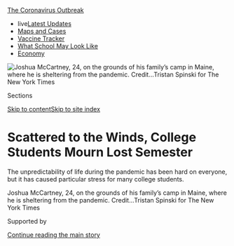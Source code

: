 <div id="app">

<div>

<div>

<div>

</div>

<div data-aria-hidden="false">

<div id="site-content" data-role="main">

<div>

<div class="css-1aor85t" style="opacity:0.000000001;z-index:-1;visibility:hidden">

<div class="css-1hqnpie">

<div class="css-epjblv">

<span class="css-17xtcya">[U.S.](/section/us)</span><span class="css-x15j1o">|</span><span class="css-fwqvlz">Scattered
to the Winds, College Students Mourn Lost
Semester</span>

</div>

<div class="css-k008qs">

<div class="css-1iwv8en">

<span class="css-18z7m18"></span>

<div>

</div>

</div>

<span class="css-1n6z4y">https://nyti.ms/2M4dMQO</span>

<div class="css-1705lsu">

<div class="css-4xjgmj">

<div class="css-4skfbu" data-role="toolbar" data-aria-label="Social Media Share buttons, Save button, and Comments Panel with current comment count" data-testid="share-tools">

  - 
  - 
  - 
  - 
    
    <div class="css-6n7j50">
    
    </div>

  - 
  - 

</div>

</div>

</div>

</div>

</div>

</div>

<div id="NYT_TOP_BANNER_REGION" class="css-11qgg8s">

<div>

<div id="styln-prism-menu-1592847958612" class="section interactive-content interactive-size-medium css-1du2ztb">

<div class="css-17ih8de interactive-body">

<div id="scroll-container" class="css-1gj85ro">

[<span class="styln-title-wrap"><span class="css-1pje3qr">The
Coronavirus</span><span class="css-1pje3qr">
Outbreak</span></span>](https://www.nytimes.com/news-event/coronavirus?action=click&pgtype=Article&state=default&region=TOP_BANNER&context=storylines_menu)

  - <span class="css-kqxiym" data-emphasize="true">live</span>[Latest
    Updates](https://www.nytimes.com/2020/08/02/world/coronavirus-updates.html?action=click&pgtype=Article&state=default&region=TOP_BANNER&context=storylines_menu)
  - [Maps and
    Cases](https://www.nytimes.com/interactive/2020/us/coronavirus-us-cases.html?action=click&pgtype=Article&state=default&region=TOP_BANNER&context=storylines_menu)
  - [Vaccine
    Tracker](https://www.nytimes.com/interactive/2020/science/coronavirus-vaccine-tracker.html?action=click&pgtype=Article&state=default&region=TOP_BANNER&context=storylines_menu)
  - [What School May Look
    Like](https://www.nytimes.com/interactive/2020/07/29/us/schools-reopening-coronavirus.html?action=click&pgtype=Article&state=default&region=TOP_BANNER&context=storylines_menu)
  - [Economy](https://www.nytimes.com/live/2020/07/31/business/stock-market-today-coronavirus?action=click&pgtype=Article&state=default&region=TOP_BANNER&context=storylines_menu)

</div>

</div>

</div>

</div>

</div>

<div id="fullBleedHeaderContent">

<div class="css-n4ws9g">

![<span class="css-16f3y1r e13ogyst0" data-aria-hidden="true">Joshua
McCartney, 24, on the grounds of his family’s camp in Maine, where he is
sheltering from the
pandemic. </span><span class="css-cnj6d5 e1z0qqy90" itemprop="copyrightHolder"><span class="css-1ly73wi e1tej78p0">Credit...</span><span><span>Tristan
Spinski for The New York
Times</span></span></span>](https://static01.nyt.com/images/2020/05/13/us/00virus-collegestress1/merlin_172453281_6653ffa6-5684-4a91-b93c-68dc3d270761-articleLarge.jpg?quality=75&auto=webp&disable=upscale)

</div>

<div class="css-3z92zw">

<div class="css-6cn7ki">

<div class="NYTAppHideMasthead css-1bcu9v6 e1suatyy0">

<div class="section css-1o1qe8k e1suatyy2">

<div class="css-cu5p7t er09x8g0">

<div class="css-6n7j50">

</div>

<span class="css-1dv1kvn">Sections</span>

[Skip to content](#site-content)[Skip to site index](#site-index)

</div>

<div class="css-10698na e1huz5gh0">

</div>

</div>

</div>

<div class="css-1sojcmr ehdk2mb0">

# Scattered to the Winds, College Students Mourn Lost Semester

</div>

The unpredictability of life during the pandemic has been hard on
everyone, but it has caused particular stress for many college students.

</div>

</div>

<div class="css-nwzfg5 e1gnum310">

<span class="css-1f9pvn2 us">Joshua McCartney, 24, on the grounds of his
family’s camp in Maine, where he is sheltering from the
pandemic. </span><span class="css-cnj6d5 e1z0qqy90" itemprop="copyrightHolder"><span class="css-1ly73wi e1tej78p0">Credit...</span><span><span>Tristan
Spinski for The New York Times</span></span></span>

</div>

<div id="sponsor-wrapper" class="css-1hyfx7x">

<div id="sponsor-slug" class="css-19vbshk">

Supported by

</div>

[Continue reading the main
story](#after-sponsor)

<div id="sponsor" class="ad sponsor-wrapper" style="text-align:center;height:100%;display:block">

</div>

<div id="after-sponsor">

</div>

</div>

<div class="css-1wx1auc e1gnum311">

<div class="css-18e8msd">

<div class="css-vp77d3 epjyd6m0">

<div class="css-hus3qt ey68jwv0" data-aria-hidden="true">

[![Anemona
Hartocollis](https://static01.nyt.com/images/2018/06/13/multimedia/author-anemona-hartocollis/author-anemona-hartocollis-thumbLarge-v3.jpg
"Anemona Hartocollis")](https://www.nytimes.com/by/anemona-hartocollis)

</div>

<div class="css-1baulvz">

By [<span class="css-1baulvz last-byline" itemprop="name">Anemona
Hartocollis</span>](https://www.nytimes.com/by/anemona-hartocollis)

</div>

</div>

  - 
    
    <div class="css-ld3wwf e16638kd2">
    
    Published May 27, 2020Updated July 3,
    2020
    
    </div>

  - 
    
    <div class="css-4xjgmj">
    
    <div class="css-pvvomx" data-role="toolbar" data-aria-label="Social Media Share buttons, Save button, and Comments Panel with current comment count" data-testid="share-tools">
    
      - 
      - 
      - 
      - 
        
        <div class="css-6n7j50">
        
        </div>
    
      - 
      - 
    
    </div>
    
    </div>

</div>

</div>

</div>

<div class="section meteredContent css-1r7ky0e" name="articleBody" itemprop="articleBody">

<div class="css-1fanzo5 StoryBodyCompanionColumn">

<div class="css-53u6y8">

From his little room in the empty summer camp where he was sheltering
from [the pandemic](https://www.nytimes.com/news-event/coronavirus),
like a character in an apocalyptic movie, Joshua McCartney wrote a
letter to the provost of Denison University, where he was a senior.

His classmates had been scattered to the four winds, breaking up the
community they depended on for support. They were anxious and stressed,
he said, and the
[university](https://www.nytimes.com/2020/07/03/your-money/students-unemployment-insurance-coronavirus.html)
did not seem to get it.

</div>

</div>

<div>

</div>

<div class="css-1fanzo5 StoryBodyCompanionColumn">

<div class="css-53u6y8">

“The sheer volume of panic attacks, nightmares and tears that have been
related to me in the past two weeks is staggering,” he wrote in a letter
co-signed by 23 other students.

</div>

</div>

<div class="css-1fanzo5 StoryBodyCompanionColumn">

<div class="css-53u6y8">

Stress and
[college](https://www.nytimes.com/2020/06/25/sports/ncaafootball/college-football-coronavirus-cases.html)
seem to go hand in hand, but the sudden emptying out of campuses across
the United States has increased the anxiety for many students, who find
themselves isolated from their peers, [packed together with their
parents](https://www.nytimes.com/2020/04/08/us/coronavirus-college-students.html)
and full of worry over what the future holds.

One in five students say their mental health has significantly worsened
during the
[coronavirus](https://www.nytimes.com/2020/07/03/your-money/students-unemployment-insurance-coronavirus.html)
pandemic, according to a survey conducted in April by Active Minds, a
mental health advocacy group focused on college students.

Almost all of the 2,000 students surveyed said the virus had caused them
stress or anxiety, and 80 percent said they had experienced loneliness
or isolation because of it. Nearly half said that a major source of
stress was the financial impact of the virus on them or their families.

As the virus spread, young people shifted from talking about getting a
degree, finding a job and falling in love to “pandemic anxiety,” said
Boaz Gaon, founder of the mental-health-oriented social networking app
Wisdo, which has 20,000 active college-age users. “They’ve developed
sleeplessness,” Mr. Gaon said. “They’re looking for new friends, purpose
in life.”

</div>

</div>

<div>

</div>

<div class="css-1fanzo5 StoryBodyCompanionColumn">

<div class="css-53u6y8">

Of course, most people are resilient, and sadness and anxiety can be an
understandable reaction to this wrenching moment. “We don’t need to tell
people they’re suffering from a mental health problem when they’re
having an appropriate response to very challenging circumstances,” said
Victor Schwartz, a psychiatrist with the Jed Foundation, who advises
colleges on mental health issues.

</div>

</div>

<div class="css-1fanzo5 StoryBodyCompanionColumn">

<div class="css-53u6y8">

Still, Mr. McCartney can testify that the feelings he and others are
experiencing are intense. To prove it, he has collected a series of
testimonials from his friends:

> “The things that have gotten me through the roughest times in college
> have been the community, my friends and roommates. I have lost that
> support network.”
> 
> “I just spent an hour crying, and that was my self-care of the month.”
> 
> “Josh, I’m serious — I don’t think I can do this much more. I have no
> motivation, and I can’t work this hard for much longer.”

</div>

</div>

<div class="css-79elbk" data-testid="photoviewer-wrapper">

<div class="css-z3e15g" data-testid="photoviewer-wrapper-hidden">

</div>

<div class="css-1a48zt4 ehw59r15" data-testid="photoviewer-children">

![<span class="css-16f3y1r e13ogyst0" data-aria-hidden="true">Maite
Rodriguez inside her home, above her family’s restaurant, Maite Sports
Bar and Pub, in
Newark.</span><span class="css-cnj6d5 e1z0qqy90" itemprop="copyrightHolder"><span class="css-1ly73wi e1tej78p0">Credit...</span><span>Bryan
Anselm for The New York
Times</span></span>](https://static01.nyt.com/images/2020/05/13/us/00virus-collegestress2/merlin_172434852_0fb741e9-32b5-4d80-85a9-a7c799b85f3a-articleLarge.jpg?quality=75&auto=webp&disable=upscale)

</div>

</div>

<div class="css-1fanzo5 StoryBodyCompanionColumn">

<div class="css-53u6y8">

## ‘I felt really bad because I could relate to it.’

While Maite Rodriguez was away at college, her mother moved into her
childhood room. A junior at New York University, Ms. Rodriguez returned
home to Newark in March to find her mother’s Bible studies laid out on
her old desk, and her mother’s jewelry scattered around her old room.

“I literally don’t have a space in my house that’s my own,” she said.

She could hardly blame her parents. They were down, too. They live over
the family restaurant and bar, which was closed because of the virus.
Her mother went downstairs nonetheless to clean it every day. Her father
slept most of the day and watched TV all night, the schedule he kept
when the bar was open. Ms. Rodriguez found her sleep habits changing to
match.

<div id="NYT_MAIN_CONTENT_1_REGION" class="css-9tf9ac">

<div>

<div id="styln-covid-updates-world" class="section interactive-content interactive-size-medium css-1ftcdic">

<div class="css-17ih8de interactive-body">

<div id="styln-briefing-block" data-asset-id="QXJ0aWNsZTpueXQ6Ly9hcnRpY2xlLzhiMjRmNTQ0LWVhMmUtNTlmNC1hMDZiLTM0YWI3YTlmN2E4YQ==">

<div class="briefing-block-header-section">

# [Latest Updates: Global Coronavirus Outbreak](https://www.nytimes.com/2020/08/01/world/coronavirus-covid-19.html?action=click&pgtype=Article&state=default&region=MAIN_CONTENT_1&context=storylines_live_updates)

<div class="briefing-block-ts">

Updated 2020-08-02T17:52:35.962Z

</div>

</div>

  - [The U.S. reels as July cases more than double the total of any
    other
    month.](https://www.nytimes.com/2020/08/01/world/coronavirus-covid-19.html?action=click&pgtype=Article&state=default&region=MAIN_CONTENT_1&context=storylines_live_updates#link-34047410)
  - [Top U.S. officials work to break an impasse over the federal
    jobless
    benefit.](https://www.nytimes.com/2020/08/01/world/coronavirus-covid-19.html?action=click&pgtype=Article&state=default&region=MAIN_CONTENT_1&context=storylines_live_updates#link-780ec966)
  - [Its outbreak untamed, Melbourne goes into even greater
    lockdown.](https://www.nytimes.com/2020/08/01/world/coronavirus-covid-19.html?action=click&pgtype=Article&state=default&region=MAIN_CONTENT_1&context=storylines_live_updates#link-2bc8948)

<div class="briefing-block-footer">

<div class="briefing-block-footer-meta">

[See more
updates](https://www.nytimes.com/2020/08/01/world/coronavirus-covid-19.html?action=click&pgtype=Article&state=default&region=MAIN_CONTENT_1&context=storylines_live_updates)

</div>

<div class="briefing-block-briefinglinks">

<span>More live coverage:</span>
[Markets](https://www.nytimes.com/live/2020/07/31/business/stock-market-today-coronavirus?action=click&pgtype=Article&state=default&region=MAIN_CONTENT_1&context=storylines_live_updates)

</div>

</div>

</div>

</div>

</div>

</div>

</div>

Her family joked that she was the breadwinner, because Ms. Rodriguez was
still being paid $150 every two weeks for the student job she could no
longer do.

She faithfully took her classes online, sitting on the bed she shared
with her mother. Instead of clearing her head by walking across campus
between classes, she walked around the kitchen.

She noticed that some of her peers rarely checked into class. But she
could no longer knock on their dorm room doors to ask how they were
doing.

</div>

</div>

<div class="css-1fanzo5 StoryBodyCompanionColumn">

<div class="css-53u6y8">

Instead, she caught glimpses of their home lives on Zoom — upscale
residences with floor-to-ceiling windows or a student sitting stoically
through a screaming match between his parents.

Out of sympathy for him, Ms. Rodriguez turned off the sound on her
computer. “I felt really bad because I could relate to it,” she said.

</div>

</div>

<div>

</div>

<div class="css-1fanzo5 StoryBodyCompanionColumn">

<div class="css-53u6y8">

## ‘I had some kind of purpose.’

When they sent students home, colleges began offering mental health
counseling remotely. But requests for counseling showed a decrease
rather than an increase, according to Kim Coplin, the Denison provost to
whom Mr. McCartney wrote his letter. She said other colleges and
universities showed a similar pattern. “We don’t have any data available
at this time to give us definitive answers,” Dr. Coplin said.

Students say the answer is obvious — lack of privacy at home.

Joshua Osvaldo Arrayales had a therapist and a nutritionist at N.Y.U.,
where he went through a gender transition. But now that he has returned
home to San Diego, he no longer consults them. “They did tell us we were
allowed to videoconference,” he said. “I thought it was best to maybe
not openly talk about how my parents have made a lot of my life
difficult.”

He has been trying to wean himself from his anti-anxiety medication,
because it has been hard to get a steady supply.

He dreaded going home to face his family.

“I feel like being thrown into my home life, which over the years has
exacerbated both my anxiety and my depression,” he said, “I’m going to
have a setback.”

</div>

</div>

<div class="css-1fanzo5 StoryBodyCompanionColumn">

<div class="css-53u6y8">

His parents are still at work, his mother at a grocery store, his father
in the food service industry. Mr. Arrayales takes care of his little
sister and walks the dog. He has mixed feelings about being home — he
wants to take care of his family and be taken care of, yet he misses his
independence.

But he is anxious to regain his life and identity in college. “I think
it’s just like, I feel really lonely,” he said. “I think that in New
York, going to school, I had some kind of purpose, in a way, because I
had to be at work. I had to be at class. I made plans with people, so I
had to be there. Now it’s like I don’t have to be anywhere, and even if
I do, I’m already there. I’m already at
home.”

<div id="NYT_MAIN_CONTENT_3_REGION" class="css-9tf9ac">

<div>

<div id="styln-prism-freeform-1594220623585" class="section interactive-content interactive-size-medium css-1ftcdic">

<div class="css-17ih8de interactive-body">

<div id="prism-freeform-block-62021" class="css-19mumt8" data-role="complementary" data-storyline="The Coronavirus Outbreak" data-truncated="true" tabindex="0">

<div class="css-a8d9oz">

<div class="css-eb027h">

[](https://www.nytimes.com/news-event/coronavirus?action=click&pgtype=Article&state=default&region=MAIN_CONTENT_3&context=storylines_faq)

### The Coronavirus Outbreak ›

#### Frequently Asked Questions

Updated July 27, 2020

  - #### Should I refinance my mortgage?
    
      - [It could be a good
        idea,](https://www.nytimes.com/article/coronavirus-money-unemployment.html?action=click&pgtype=Article&state=default&region=MAIN_CONTENT_3&context=storylines_faq)
        because mortgage rates have [never been
        lower.](https://www.nytimes.com/2020/07/16/business/mortgage-rates-below-3-percent.html?action=click&pgtype=Article&state=default&region=MAIN_CONTENT_3&context=storylines_faq)
        Refinancing requests have pushed mortgage applications to some
        of the highest levels since 2008, so be prepared to get in line.
        But defaults are also up, so if you’re thinking about buying a
        home, be aware that some lenders have tightened their standards.

  - #### What is school going to look like in September?
    
      - It is unlikely that many schools will return to a normal
        schedule this fall, requiring the grind of [online
        learning](https://www.nytimes.com/2020/06/05/us/coronavirus-education-lost-learning.html?action=click&pgtype=Article&state=default&region=MAIN_CONTENT_3&context=storylines_faq),
        [makeshift child
        care](https://www.nytimes.com/2020/05/29/us/coronavirus-child-care-centers.html?action=click&pgtype=Article&state=default&region=MAIN_CONTENT_3&context=storylines_faq)
        and [stunted
        workdays](https://www.nytimes.com/2020/06/03/business/economy/coronavirus-working-women.html?action=click&pgtype=Article&state=default&region=MAIN_CONTENT_3&context=storylines_faq)
        to continue. California’s two largest public school districts —
        Los Angeles and San Diego — said on July 13, that [instruction
        will be remote-only in the
        fall](https://www.nytimes.com/2020/07/13/us/lausd-san-diego-school-reopening.html?action=click&pgtype=Article&state=default&region=MAIN_CONTENT_3&context=storylines_faq),
        citing concerns that surging coronavirus infections in their
        areas pose too dire a risk for students and teachers. Together,
        the two districts enroll some 825,000 students. They are the
        largest in the country so far to abandon plans for even a
        partial physical return to classrooms when they reopen in
        August. For other districts, the solution won’t be an
        all-or-nothing approach. [Many
        systems](https://bioethics.jhu.edu/research-and-outreach/projects/eschool-initiative/school-policy-tracker/),
        including the nation’s largest, New York City, are devising
        [hybrid
        plans](https://www.nytimes.com/2020/06/26/us/coronavirus-schools-reopen-fall.html?action=click&pgtype=Article&state=default&region=MAIN_CONTENT_3&context=storylines_faq)
        that involve spending some days in classrooms and other days
        online. There’s no national policy on this yet, so check with
        your municipal school system regularly to see what is happening
        in your community.

  - #### Is the coronavirus airborne?
    
      - The coronavirus [can stay aloft for hours in tiny droplets in
        stagnant
        air](https://www.nytimes.com/2020/07/04/health/239-experts-with-one-big-claim-the-coronavirus-is-airborne.html?action=click&pgtype=Article&state=default&region=MAIN_CONTENT_3&context=storylines_faq),
        infecting people as they inhale, mounting scientific evidence
        suggests. This risk is highest in crowded indoor spaces with
        poor ventilation, and may help explain super-spreading events
        reported in meatpacking plants, churches and restaurants. [It’s
        unclear how often the virus is
        spread](https://www.nytimes.com/2020/07/06/health/coronavirus-airborne-aerosols.html?action=click&pgtype=Article&state=default&region=MAIN_CONTENT_3&context=storylines_faq)
        via these tiny droplets, or aerosols, compared with larger
        droplets that are expelled when a sick person coughs or sneezes,
        or transmitted through contact with contaminated surfaces, said
        Linsey Marr, an aerosol expert at Virginia Tech. Aerosols are
        released even when a person without symptoms exhales, talks or
        sings, according to Dr. Marr and more than 200 other experts,
        who [have outlined the evidence in an open letter to the World
        Health
        Organization](https://academic.oup.com/cid/article/doi/10.1093/cid/ciaa939/5867798).

  - #### What are the symptoms of coronavirus?
    
      - Common symptoms [include fever, a dry cough, fatigue and
        difficulty breathing or shortness of
        breath.](https://www.nytimes.com/article/symptoms-coronavirus.html?action=click&pgtype=Article&state=default&region=MAIN_CONTENT_3&context=storylines_faq)
        Some of these symptoms overlap with those of the flu, making
        detection difficult, but runny noses and stuffy sinuses are less
        common. [The C.D.C. has
        also](https://www.nytimes.com/2020/04/27/health/coronavirus-symptoms-cdc.html?action=click&pgtype=Article&state=default&region=MAIN_CONTENT_3&context=storylines_faq)
        added chills, muscle pain, sore throat, headache and a new loss
        of the sense of taste or smell as symptoms to look out for. Most
        people fall ill five to seven days after exposure, but symptoms
        may appear in as few as two days or as many as 14 days.

  - #### Does asymptomatic transmission of Covid-19 happen?
    
      - So far, the evidence seems to show it does. A widely cited
        [paper](https://www.nature.com/articles/s41591-020-0869-5)
        published in April suggests that people are most infectious
        about two days before the onset of coronavirus symptoms and
        estimated that 44 percent of new infections were a result of
        transmission from people who were not yet showing symptoms.
        Recently, a top expert at the World Health Organization stated
        that transmission of the coronavirus by people who did not have
        symptoms was “very rare,” [but she later walked back that
        statement.](https://www.nytimes.com/2020/06/09/world/coronavirus-updates.html?action=click&pgtype=Article&state=default&region=MAIN_CONTENT_3&context=storylines_faq#link-1f302e21)

<div id="styln-survey-component-62021" class="styln-survey-component" data-surveyname="faq" data-surveystoryline="coronavirus">

</div>

</div>

<div class="css-6mllg9">

</div>

<div class="css-pmm6ed">

<span class="css-5gimkt"></span>

</div>

</div>

</div>

</div>

</div>

</div>

</div>

## ‘I just kind of cry, and I don’t know why I’m crying.’

The mental health and academic performance of students are intertwined,
so universities have tried to provide academic as well as psychological
help remotely. “We continued to provide free tutoring, academic
advising, virtual study tables and library support and resources,” Dr.
Coplin, the Denison provost, said.

But Grace Horn, Mr. McCartney’s classmate at Denison, found that
counseling online had its limits. “Now there’s just a disconnect that
you can’t breach virtually,” she said.

Ms. Horn, home in Atlanta, worries about the future. She left school in
the middle of applying for jobs after graduation, and her divorced
mother is unemployed.

At home, she has the ideal quarantine setup: her own bedroom, her own
bathroom, a little balcony outside of her room. She makes Chex Mix as if
she were still in her dorm. When it is time to socialize, she joins her
mother and, from a distance, the backyard neighbors. She said her mood
was volatile.

“It really oscillates from great hope, and I’m graduating and I have
great friends, and we’re talking on Zoom all the time to these great
deep sadnesses where I just kind of cry, and I don’t know why I’m
crying,” she
said.

</div>

</div>

<div class="css-79elbk" data-testid="photoviewer-wrapper">

<div class="css-z3e15g" data-testid="photoviewer-wrapper-hidden">

</div>

<div class="css-1a48zt4 ehw59r15" data-testid="photoviewer-children">

<div class="css-1xdhyk6 erfvjey0">

<span class="css-1ly73wi e1tej78p0">Image</span>

<div class="css-zjzyr8">

<div data-testid="lazyimage-container" style="height:276.46666666666664px">

</div>

</div>

</div>

<span class="css-16f3y1r e13ogyst0" data-aria-hidden="true">The grounds
of the New England Music Camp at the Snow Pond Center for the Arts,
along Messalonskee Lake, in
Maine.</span><span class="css-cnj6d5 e1z0qqy90" itemprop="copyrightHolder"><span class="css-1ly73wi e1tej78p0">Credit...</span><span>Tristan
Spinski for The New York Times</span></span>

</div>

</div>

<div>

</div>

<div class="css-1fanzo5 StoryBodyCompanionColumn">

<div class="css-53u6y8">

## ‘Everything has been ended.’

In March, Mr. McCartney drove to the summer camp his family has operated
for generations in Sidney, Maine, from Denison’s campus in Granville,
Ohio.

His father picked up his sister in Chicago, stopped at their apartment
in New York City to pick up the cat and joined him. His mother went
south to Florida, to tend to her parents.

There is a charter school on the camp grounds, also closed for the
pandemic. He set himself up in a classroom. The high-speed Wi-Fi was
excellent.

In some ways, it was a cozy setup. His father and sister live in
separate staff apartments. His aunt and uncle live in the main house.
His cousin and his cousin’s husband have moved in as well. Another
cousin, a carpenter, lives in town and comes to visit, but, at least at
first, was wary of getting out of his car for fear of infection.

But Mr. McCartney feels trapped.

“I spend all day in this room,” Mr. McCartney said, just before final
exams this month. “I eat breakfast alone. I come up here, do my
homework, attend class, do more work. I talk with my friends, usually
about work. We try not to talk about the virus.”

</div>

</div>

<div class="css-1fanzo5 StoryBodyCompanionColumn">

<div class="css-53u6y8">

He was heartened when the provost got back to him within hours of his
email, telling him that she, too, was having adjustment problems.

About a week ago, he celebrated his commencement online, with family
members dropping in remotely. It was a happy event, but the anxiety rose
up in him as soon as it was over. Medical school beckons in the future.
But he is not exactly sure what to do right now.

“Everything has been ended — closed or canceled or disallowed,” he said.

</div>

</div>

<div>

</div>

</div>

<div>

</div>

<div>

</div>

<div>

</div>

<div>

<div id="bottom-wrapper" class="css-1ede5it">

<div id="bottom-slug" class="css-l9onyx">

Advertisement

</div>

[Continue reading the main
story](#after-bottom)

<div id="bottom" class="ad bottom-wrapper" style="text-align:center;height:100%;display:block;min-height:90px">

</div>

<div id="after-bottom">

</div>

</div>

</div>

</div>

</div>

## Site Index

<div>

</div>

## Site Information Navigation

  - [© <span>2020</span> <span>The New York Times
    Company</span>](https://help.nytimes.com/hc/en-us/articles/115014792127-Copyright-notice)

<!-- end list -->

  - [NYTCo](https://www.nytco.com/)
  - [Contact
    Us](https://help.nytimes.com/hc/en-us/articles/115015385887-Contact-Us)
  - [Work with us](https://www.nytco.com/careers/)
  - [Advertise](https://nytmediakit.com/)
  - [T Brand Studio](http://www.tbrandstudio.com/)
  - [Your Ad
    Choices](https://www.nytimes.com/privacy/cookie-policy#how-do-i-manage-trackers)
  - [Privacy](https://www.nytimes.com/privacy)
  - [Terms of
    Service](https://help.nytimes.com/hc/en-us/articles/115014893428-Terms-of-service)
  - [Terms of
    Sale](https://help.nytimes.com/hc/en-us/articles/115014893968-Terms-of-sale)
  - [Site
    Map](https://spiderbites.nytimes.com)
  - [Help](https://help.nytimes.com/hc/en-us)
  - [Subscriptions](https://www.nytimes.com/subscription?campaignId=37WXW)

</div>

</div>

</div>

</div>
